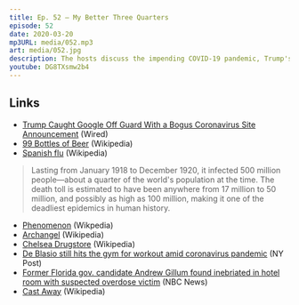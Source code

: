 ```yaml
---
title: Ep. 52 – My Better Three Quarters
episode: 52
date: 2020-03-20
mp3URL: media/052.mp3
art: media/052.jpg
description: The hosts discuss the impending COVID-19 pandemic, Trump's assumption that Google was building a site, the Spanish virus lockdown, the 1918 Spanish flu, 1996 John Travolta movies, the final Sanders v. Biden debate, flip-flopping, and the movie Cast Away.
youtube: DG8TXsmw2b4
---
```


## Links

- [Trump Caught Google Off Guard With a Bogus Coronavirus Site Announcement](https://www.wired.com/story/coronavirus-donald-trump-google-website/) (Wired)
- [99 Bottles of Beer](https://en.wikipedia.org/wiki/99_Bottles_of_Beer) (Wikipedia)
- [Spanish flu](https://en.wikipedia.org/wiki/Spanish_flu) (Wikipedia)

> Lasting from January 1918 to December 1920, it infected 500 million people—about a quarter of the world's population at the time. The death toll is estimated to have been anywhere from 17 million to 50 million, and possibly as high as 100 million, making it one of the deadliest epidemics in human history.

- [Phenomenon](<https://en.wikipedia.org/wiki/Phenomenon_(film)>) (Wikpedia)
- [Archangel](https://en.wikipedia.org/wiki/Archangel) (Wikipedia)
- [Chelsea Drugstore](https://en.wikipedia.org/wiki/Chelsea_Drugstore) (Wikipedia)
- [De Blasio still hits the gym for workout amid coronavirus pandemic](https://nypost.com/2020/03/11/de-blasio-still-hits-the-gym-for-workout-amid-coronavirus-pandemic/) (NY Post)
- [Former Florida gov. candidate Andrew Gillum found inebriated in hotel room with suspected overdose victim](https://www.nbcnews.com/politics/politics-news/former-florida-gov-candidate-found-inebriated-hotel-room-suspected-overdose-n1158336) (NBC News)
- [Cast Away](https://en.wikipedia.org/wiki/Cast_Away) (Wikipedia)
